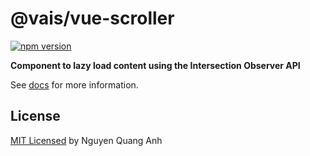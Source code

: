 # @vais/vue-scroller

[![npm version](https://img.shields.io/npm/v/@voorhoede/vue-scroller)](https://www.npmjs.com/package/@voorhoede/vue-scroller)

**Component to lazy load content using the Intersection Observer API**

See [docs](https://vue-scroller.netlify.com) for more information.

## License

[MIT Licensed](license) by Nguyen Quang Anh
